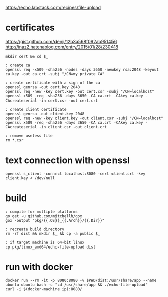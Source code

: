 https://echo.labstack.com/recipes/file-upload

# certificates

https://gist.github.com/denji/12b3a568f092ab951456
http://inaz2.hatenablog.com/entry/2015/01/28/230418

```
mkdir cert && cd $_

: create ca
openssl req -x509 -sha256 -nodes -days 3650 -newkey rsa:2048 -keyout ca.key -out ca.crt -subj "/CN=my private CA"

: create certificate with a sign of the ca
openssl genrsa -out cert.key 2048
openssl req -new -key cert.key -out cert.csr -subj "/CN=localhost"
openssl x509 -req -sha256 -days 3650 -CA ca.crt -CAkey ca.key -CAcreateserial -in cert.csr -out cert.crt

: create client certificate
openssl genrsa -out client.key 2048
openssl req -new -key client.key -out client.csr -subj "/CN=localhost"
openssl x509 -req -sha256 -days 3650 -CA ca.crt -CAkey ca.key -CAcreateserial -in client.csr -out client.crt

: remove useless file
rm *.csr
```

# text connection with openssl 

```
openssl s_client -connect localhost:8080 -cert client.crt -key client.key < /dev/null
```

# build

```
: compile for multiple platforms
go get -u github.com/mitchellh/gox
gox -output "pkg/{{.OS}}_{{.Arch}}/{{.Dir}}"

: recreate build directory
rm -rf dist && mkdir $_ && cp -a public $_

: if target machine is 64-bit linux
cp pkg/linux_amd64/echo-file-upload dist
```

# run with docker

```
docker run --rm -it -p 8080:8080 -v $PWD/dist:/usr/share/app --name ubuntu ubuntu bash -c 'cd /usr/share/app && ./echo-file-upload'
curl -i $(docker-machine ip):8080/
```

